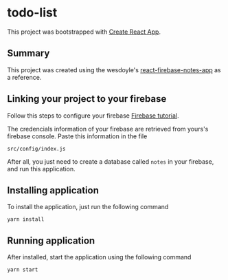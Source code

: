# todo-list

This project was bootstrapped with [Create React App](https://github.com/facebookincubator/create-react-app).

## Summary

This project was created using the wesdoyle's [react-firebase-notes-app](https://github.com/wesdoyle/react-firebase-notes-app) as a reference.

## Linking your project to your firebase

Follow this steps to configure your firebase [Firebase tutorial](https://www.appypie.com/faqs/how-can-i-get-api-key-auth-domain-database-url-and-storage-bucket-from-my-firebase-account).

The credencials information of your firebase are retrieved from yours's firebase console. Paste this information in the file

```
src/config/index.js
```

After all, you just need to create a database called `notes` in your firebase, and run this application.

## Installing application

To install the application, just run the following command

```
yarn install
```

## Running application

After installed, start the application using the following command
```
yarn start
```
